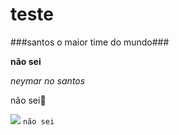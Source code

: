 # teste

###santos o maior time do mundo###

**não sei**

_neymar no santos_

não sei🥈

![](https://media1.tenor.com/m/F--EY4ULc3IAAAAC/aplausos-clapped.gif)
`não sei` 




 






